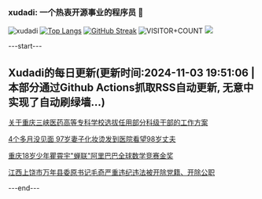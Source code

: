 ### xudadi: 一个热衷开源事业的程序员 👋

![xudadi](https://github-readme-stats-git-masterorgs-github-readme-stats-team.vercel.app/api?username=xudadi)
[![Top Langs](https://github-readme-stats.vercel.app/api/top-langs/?username=xudadi)](https://github.com/anuraghazra/github-readme-stats)
[![GitHub Streak](https://streak-stats.demolab.com?user=xudadi&locale=zh_Hans)](https://git.io/streak-stats)
![VISITOR+COUNT](https://komarev.com/ghpvc/?username=xudadi&label=VISITOR+COUNT)
![](https://raw.githubusercontent.com/xudadi/xudadi/main/assets/github-contribution-grid-snake.svg)


---start---

## Xudadi的每日更新(更新时间:2024-11-03 19:51:06 | 本部分通过Github Actions抓取RSS自动更新, 无意中实现了自动刷绿墙...)

[关于重庆三峡医药高等专科学校选拔任用部分科级干部的工作方案](https://www.gongkaoleida.com/article/2179815)

[4个多月没见面 97岁妻子化妆烫发到医院看望98岁丈夫](https://m.163.com/news/article/JG2T88F70001899O.html)

[重庆18岁少年瞿霄宇"蝉联"阿里巴巴全球数学竞赛金奖](https://m.163.com/news/article/JG2PI8JT053469M5.html)

[江西上饶市万年县委原书记毛奇严重违纪违法被开除党籍、开除公职](https://m.163.com/news/article/JG2QVDG6000189PS.html)

---end---
